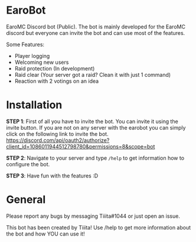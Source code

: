 # EaroBot
EaroMC Discord bot (Public).
The bot is mainly developed for the EaroMC discord but everyone can invite the bot
and can use most of the features.

Some Features:

- Player logging
- Welcoming new users
- Raid protection (In development)
- Raid clear (Your server got a raid? Clean it with just 1 command)
- Reaction with 2 votings on an idea

# Installation

**STEP 1**:
First of all you have to invite the bot. You can invite it using the invite button. If you are not on any server with the earobot
you can simply click on the following link to invite the bot.
https://discord.com/api/oauth2/authorize?client_id=1086011944512798780&permissions=8&scope=bot

**STEP 2**:
Navigate to your server and type `/help` to get information how to configure the bot.

**STEP 3**:
Have fun with the features :D

# General
Please report any bugs by messaging Tiiita#1044 or just open an issue.

This bot has been created by Tiiita!
Use /help to get more information about the bot and how YOU can use it!